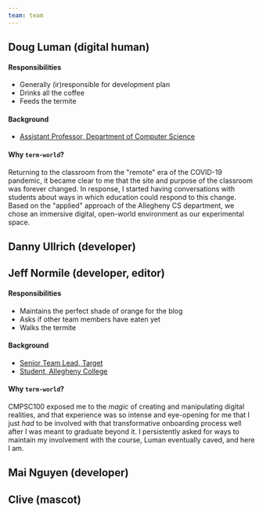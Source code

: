 ```yaml
---
team: team
---
```


<!--
  TO-DO: include a basic bio for each team member. No more than three sentences:

  * Description of their "role" in the team (perhaps semi-serious/novelty)
  * *Very* basic education/professional background where applicable--captured in one sentence
  * Their answer to the question, "Why TermWorld?"

  Also, *maybe* consider adding a photo / alternatively, pixel-art portraits of each team member
-->

## Doug Luman (digital human)

#### Responsibilities

* Generally (ir)responsible for development plan
* Drinks all the coffee
* Feeds the termite

#### Background

* [Assistant Professor, Department of Computer Science](https://cs.allegheny.edu/sites/dluman)

#### Why `term-world`?

Returning to the classroom from the "remote" era of the COVID-19 pandemic, it became clear to me that the site and purpose of the classroom was forever changed. In response,
I started having conversations with students about ways in which education could respond to this change. Based on the "applied" approach of the Allegheny CS department, we chose
an immersive digital, open-world environment as our experimental space.

## Danny Ullrich (developer)

## Jeff Normile (developer, editor)

#### Responsibilities

* Maintains the perfect shade of orange for the blog
* Asks if other team members have eaten yet
* Walks the termite

#### Background

* [Senior Team Lead, Target](https://www.target.com/)
* [Student, Allegheny College](https://allegheny.edu/)

#### Why `term-world`?

CMPSC100 exposed me to the *magic* of creating and manipulating digital realities, and that experience was so intense and eye-opening for me that I just *had* to be involved with that transformative onboarding process well after I was meant to graduate beyond it. I persistently asked for ways to maintain my involvement with the course, Luman eventually caved, and here I am.

## Mai Nguyen (developer)

## Clive (mascot)

